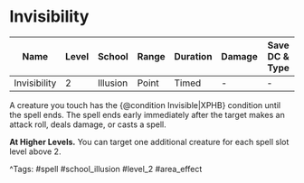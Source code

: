# Invisibility

| Name | Level | School | Range | Duration | Damage | Save DC & Type |
|------|-------|--------|-------|----------|--------|----------------|
| Invisibility | 2 | Illusion | Point | Timed | - | - |

A creature you touch has the {@condition Invisible|XPHB} condition until the spell ends. The spell ends early immediately after the target makes an attack roll, deals damage, or casts a spell.

**At Higher Levels.** You can target one additional creature for each spell slot level above 2.

^Tags: #spell #school_illusion #level_2 #area_effect